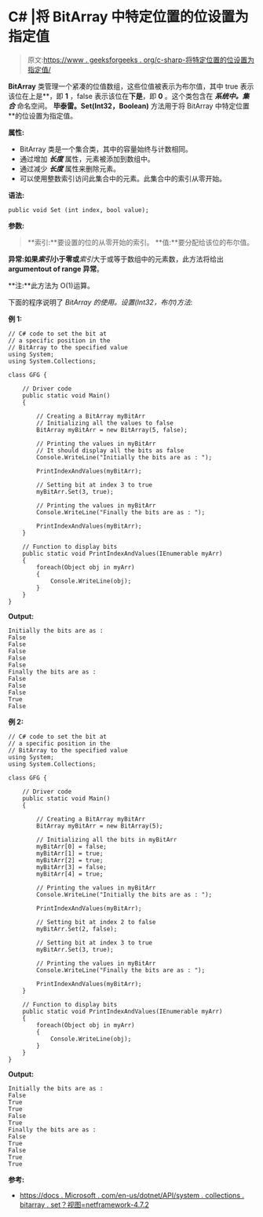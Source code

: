 # C# |将 BitArray 中特定位置的位设置为指定值

> 原文:[https://www . geeksforgeeks . org/c-sharp-将特定位置的位设置为指定值/](https://www.geeksforgeeks.org/c-sharp-set-the-bit-at-a-specific-position-in-the-bitarray-to-the-specified-value/)

**BitArray** 类管理一个紧凑的位值数组，这些位值被表示为布尔值，其中 true 表示该位在上是**，即 **1** ，false 表示该位在**下是**，即 **0** 。这个类包含在 ***系统中。集合*** 命名空间。
**毕泰雷。Set(Int32，Boolean)** 方法用于将 BitArray 中特定位置**的位设置为指定值。

**属性:**

*   BitArray 类是一个集合类，其中的容量始终与计数相同。
*   通过增加 ***长度*** 属性，元素被添加到数组中。
*   通过减少 ***长度*** 属性来删除元素。
*   可以使用整数索引访问此集合中的元素。此集合中的索引从零开始。

**语法:**

```
public void Set (int index, bool value);

```

**参数:**

> **索引:**要设置的位的从零开始的索引。
> **值:**要分配给该位的布尔值。

**异常:**如果*索引*小于零**或***索引*大于或等于数组中的元素数，此方法将给出**argumentout of range 异常**。

**注:**此方法为 O(1)运算。

下面的程序说明了 *BitArray 的使用。设置(Int32，布尔)方法*:

**例 1:**

```
// C# code to set the bit at
// a specific position in the
// BitArray to the specified value
using System;
using System.Collections;

class GFG {

    // Driver code
    public static void Main()
    {

        // Creating a BitArray myBitArr
        // Initializing all the values to false
        BitArray myBitArr = new BitArray(5, false);

        // Printing the values in myBitArr
        // It should display all the bits as false
        Console.WriteLine("Initially the bits are as : ");

        PrintIndexAndValues(myBitArr);

        // Setting bit at index 3 to true
        myBitArr.Set(3, true);

        // Printing the values in myBitArr
        Console.WriteLine("Finally the bits are as : ");

        PrintIndexAndValues(myBitArr);
    }

    // Function to display bits
    public static void PrintIndexAndValues(IEnumerable myArr)
    {
        foreach(Object obj in myArr)
        {
            Console.WriteLine(obj);
        }
    }
}
```

**Output:**

```
Initially the bits are as : 
False
False
False
False
False
Finally the bits are as : 
False
False
False
True
False

```

**例 2:**

```
// C# code to set the bit at
// a specific position in the
// BitArray to the specified value
using System;
using System.Collections;

class GFG {

    // Driver code
    public static void Main()
    {

        // Creating a BitArray myBitArr
        BitArray myBitArr = new BitArray(5);

        // Initializing all the bits in myBitArr
        myBitArr[0] = false;
        myBitArr[1] = true;
        myBitArr[2] = true;
        myBitArr[3] = false;
        myBitArr[4] = true;

        // Printing the values in myBitArr
        Console.WriteLine("Initially the bits are as : ");

        PrintIndexAndValues(myBitArr);

        // Setting bit at index 2 to false
        myBitArr.Set(2, false);

        // Setting bit at index 3 to true
        myBitArr.Set(3, true);

        // Printing the values in myBitArr
        Console.WriteLine("Finally the bits are as : ");

        PrintIndexAndValues(myBitArr);
    }

    // Function to display bits
    public static void PrintIndexAndValues(IEnumerable myArr)
    {
        foreach(Object obj in myArr)
        {
            Console.WriteLine(obj);
        }
    }
}
```

**Output:**

```
Initially the bits are as : 
False
True
True
False
True
Finally the bits are as : 
False
True
False
True
True

```

**参考:**

*   [https://docs . Microsoft . com/en-us/dotnet/API/system . collections . bitarray . set？视图=netframework-4.7.2](https://docs.microsoft.com/en-us/dotnet/api/system.collections.bitarray.set?view=netframework-4.7.2)